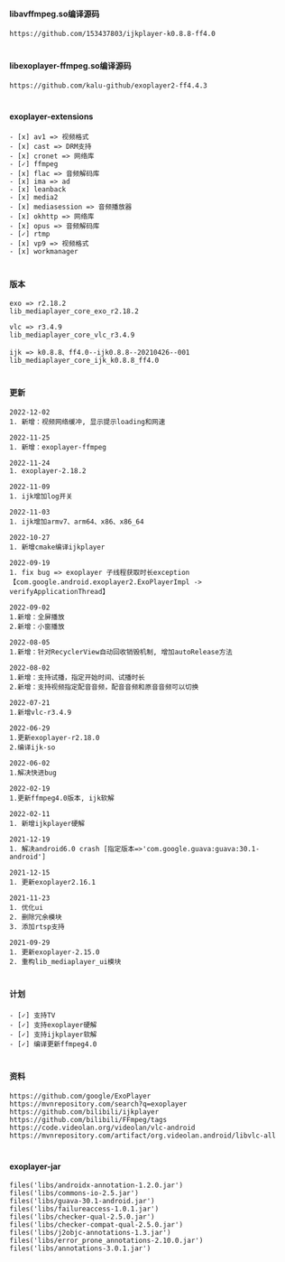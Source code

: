 #
#### libavffmpeg.so编译源码
```
https://github.com/153437803/ijkplayer-k0.8.8-ff4.0
```

#
#### libexoplayer-ffmpeg.so编译源码
```
https://github.com/kalu-github/exoplayer2-ff4.4.3
```

#
####  exoplayer-extensions
```
- [x] av1 => 视频格式
- [x] cast => DRM支持
- [x] cronet => 网络库
- [✓] ffmpeg
- [x] flac => 音频解码库
- [x] ima => ad
- [x] leanback
- [x] media2
- [x] mediasession => 音频播放器
- [x] okhttp => 网络库
- [x] opus => 音频解码库
- [✓] rtmp
- [x] vp9 => 视频格式
- [x] workmanager
```

#
####  版本
```
exo => r2.18.2
lib_mediaplayer_core_exo_r2.18.2
```
```
vlc => r3.4.9
lib_mediaplayer_core_vlc_r3.4.9
```
```
ijk => k0.8.8、ff4.0--ijk0.8.8--20210426--001
lib_mediaplayer_core_ijk_k0.8.8_ff4.0
```

#
#### 更新
```
2022-12-02
1. 新增：视频网络缓冲, 显示提示loading和网速
```
```
2022-11-25
1. 新增：exoplayer-ffmpeg
```
```
2022-11-24
1. exoplayer-2.18.2
```
```
2022-11-09
1. ijk增加log开关
```
```
2022-11-03
1. ijk增加armv7、arm64、x86、x86_64
```
```
2022-10-27
1. 新增cmake编译ijkplayer
```
```
2022-09-19
1. fix bug => exoplayer 子线程获取时长exception【com.google.android.exoplayer2.ExoPlayerImpl -> verifyApplicationThread】
```
```
2022-09-02
1.新增：全屏播放
2.新增：小窗播放
```
```
2022-08-05
1.新增：针对RecyclerView自动回收销毁机制, 增加autoRelease方法
```
```
2022-08-02
1.新增：支持试播，指定开始时间、试播时长
2.新增：支持视频指定配音音频，配音音频和原音音频可以切换
```
```
2022-07-21
1.新增vlc-r3.4.9
```
```
2022-06-29
1.更新exoplayer-r2.18.0
2.编译ijk-so
```
```
2022-06-02
1.解决快进bug
```
```
2022-02-19
1.更新ffmpeg4.0版本, ijk软解
```
```
2022-02-11
1. 新增ijkplayer硬解
```
```
2021-12-19
1. 解决android6.0 crash [指定版本=>'com.google.guava:guava:30.1-android']
```
```
2021-12-15
1. 更新exoplayer2.16.1
```
```
2021-11-23
1. 优化ui
2. 删除冗余模块
3. 添加rtsp支持
```
```
2021-09-29
1. 更新exoplayer-2.15.0
2. 重构lib_mediaplayer_ui模块
```

#
####  计划
```
- [✓] 支持TV
- [✓] 支持exoplayer硬解
- [✓] 支持ijkplayer软解
- [✓] 编译更新ffmpeg4.0
```

#
#### 资料
```
https://github.com/google/ExoPlayer
https://mvnrepository.com/search?q=exoplayer
https://github.com/bilibili/ijkplayer
https://github.com/bilibili/FFmpeg/tags
https://code.videolan.org/videolan/vlc-android
https://mvnrepository.com/artifact/org.videolan.android/libvlc-all
```

#
####  exoplayer-jar
```
files('libs/androidx-annotation-1.2.0.jar')
files('libs/commons-io-2.5.jar')
files('libs/guava-30.1-android.jar')
files('libs/failureaccess-1.0.1.jar')
files('libs/checker-qual-2.5.0.jar')
files('libs/checker-compat-qual-2.5.0.jar')
files('libs/j2objc-annotations-1.3.jar')
files('libs/error_prone_annotations-2.10.0.jar')
files('libs/annotations-3.0.1.jar')
```